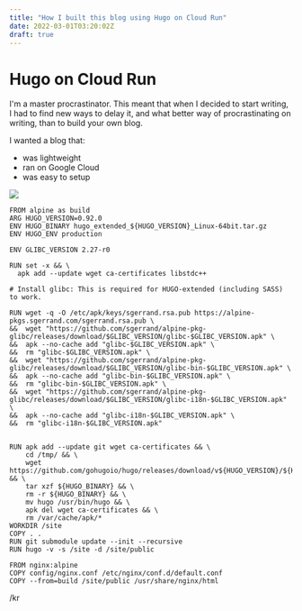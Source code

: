 ```yaml
---
title: "How I built this blog using Hugo on Cloud Run"
date: 2022-03-01T03:20:02Z
draft: true
---
```

# Hugo on Cloud Run

I'm a master procrastinator. This meant that when I decided to start writing, I had to find new ways to delay it, and what better way of procrastinating on writing, than to build your own blog.

I wanted a blog that:
* was lightweight
* ran on Google Cloud
* was easy to setup

![](/img/hugo-on-run.png)


```
FROM alpine as build
ARG HUGO_VERSION=0.92.0
ENV HUGO_BINARY hugo_extended_${HUGO_VERSION}_Linux-64bit.tar.gz
ENV HUGO_ENV production

ENV GLIBC_VERSION 2.27-r0

RUN set -x && \
  apk add --update wget ca-certificates libstdc++

# Install glibc: This is required for HUGO-extended (including SASS) to work.

RUN wget -q -O /etc/apk/keys/sgerrand.rsa.pub https://alpine-pkgs.sgerrand.com/sgerrand.rsa.pub \
&&  wget "https://github.com/sgerrand/alpine-pkg-glibc/releases/download/$GLIBC_VERSION/glibc-$GLIBC_VERSION.apk" \
&&  apk --no-cache add "glibc-$GLIBC_VERSION.apk" \
&&  rm "glibc-$GLIBC_VERSION.apk" \
&&  wget "https://github.com/sgerrand/alpine-pkg-glibc/releases/download/$GLIBC_VERSION/glibc-bin-$GLIBC_VERSION.apk" \
&&  apk --no-cache add "glibc-bin-$GLIBC_VERSION.apk" \
&&  rm "glibc-bin-$GLIBC_VERSION.apk" \
&&  wget "https://github.com/sgerrand/alpine-pkg-glibc/releases/download/$GLIBC_VERSION/glibc-i18n-$GLIBC_VERSION.apk" \
&&  apk --no-cache add "glibc-i18n-$GLIBC_VERSION.apk" \
&&  rm "glibc-i18n-$GLIBC_VERSION.apk"


RUN apk add --update git wget ca-certificates && \
    cd /tmp/ && \
    wget https://github.com/gohugoio/hugo/releases/download/v${HUGO_VERSION}/${HUGO_BINARY} && \
    tar xzf ${HUGO_BINARY} && \
    rm -r ${HUGO_BINARY} && \
    mv hugo /usr/bin/hugo && \
    apk del wget ca-certificates && \
    rm /var/cache/apk/*
WORKDIR /site
COPY . .
RUN git submodule update --init --recursive
RUN hugo -v -s /site -d /site/public

FROM nginx:alpine
COPY config/nginx.conf /etc/nginx/conf.d/default.conf
COPY --from=build /site/public /usr/share/nginx/html
```


/kr
